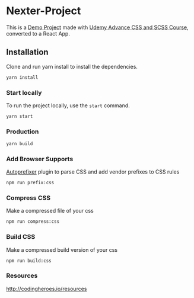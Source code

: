 # Nexter-Project

This is a [Demo Project](https://trillo-react-project.netlify.app) made with [ Udemy Advance CSS and SCSS Course](https://github.com/jonasschmedtmann/advanced-css-course), converted to a React App.

## Installation

Clone and run yarn install to install the dependencies.

```bash
yarn install
```

### Start locally

To run the project locally, use the `start` command.

```bash
yarn start
```

### Production

```bash
yarn build
```

### Add Browser Supports

[Autoprefixer](https://www.npmjs.com/package/autoprefixer) plugin to parse CSS and add vendor prefixes to CSS rules

```bash
npm run prefix:css
```

### Compress CSS

Make a compressed file of your css

```bash
npm run compress:css
```

### Build CSS

Make a compressed build version of your css

```bash
npm run build:css
```

### Resources

http://codingheroes.io/resources
